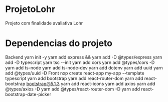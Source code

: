 # ProjetoLohr
Projeto com finalidade avaliativa Lohr

# Dependencias do projeto

Backend
    yarn init -y
    yarn add express && yarn add -D @types/express
    yarn add -D typescript
    yarn tsc --init
    yarn add cors
    yarn add @types/cors -D
    yarn add ts-node
    yarn add ts-node-dev
    yarn add dotenv
    yarn add uuid
    yarn add @types/uuid -D
Front
    nxp create react-app my-app --template typescript
    yarn add bootstrap
    yarn add react-router-dom
    yarn add react-bootstrap bootstrap@5.1.3
    yarn add react-icons
    yarn add axios
    yarn add @types/axios -D
    yarn add @types/react-router-dom -D
    yarn add react-bootstrap-date-picker

